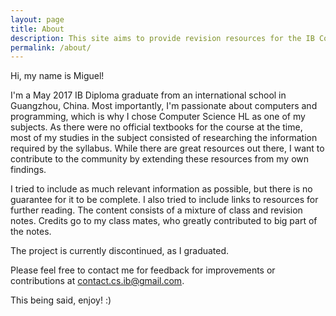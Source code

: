 ```yaml
---
layout: page
title: About
description: This site aims to provide revision resources for the IB Computer Science course.
permalink: /about/
---
```


Hi, my name is Miguel!

I'm a May 2017 IB Diploma graduate from an international school in Guangzhou, China. Most importantly, I'm passionate about computers and programming, which is why I chose Computer Science HL as one of my subjects. As there were no official textbooks for the course at the time, most of my studies in the subject consisted of researching the information required by the syllabus. While there are great resources out there, I want to contribute to the community by extending these resources from my own findings.

I tried to include as much relevant information as possible, but there is no guarantee for it to be complete. I also tried to include links to resources for further reading. The content consists of a mixture of class and revision notes. Credits go to my class mates, who greatly contributed to big part of the notes.

The project is currently discontinued, as I graduated.

Please feel free to contact me for feedback for improvements or contributions at <contact.cs.ib@gmail.com>.

This being said, enjoy! :)
